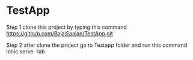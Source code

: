 # TestApp

Step 1
clone this project by typing this command 
https://github.com/BajajSaajan/TestApp.git

Step 2
after clone the project go to Testapp folder and run this command
ionic serve -lab

